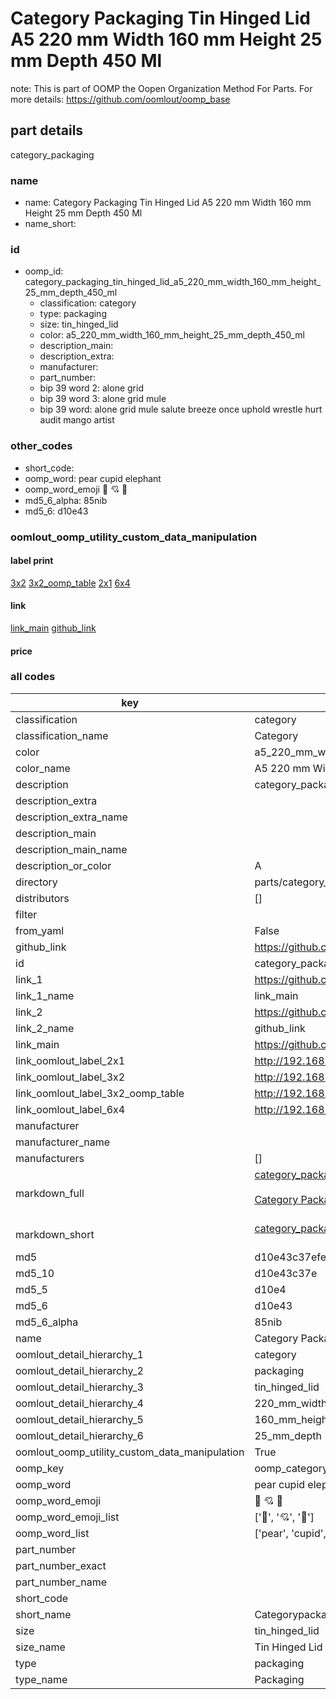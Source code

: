 # Category Packaging Tin Hinged Lid A5 220 mm Width 160 mm Height 25 mm Depth 450 Ml  

note: This is part of OOMP the Oopen Organization Method For Parts. For more details: https://github.com/oomlout/oomp_base

##  part details



category_packaging

### name
* name: Category Packaging Tin Hinged Lid A5 220 mm Width 160 mm Height 25 mm Depth 450 Ml
* name_short: 
### id
* oomp_id: category_packaging_tin_hinged_lid_a5_220_mm_width_160_mm_height_25_mm_depth_450_ml
  * classification: category
  * type: packaging
  * size: tin_hinged_lid
  * color: a5_220_mm_width_160_mm_height_25_mm_depth_450_ml
  * description_main: 
  * description_extra: 
  * manufacturer: 
  * part_number: 
  * bip 39 word 2: alone grid
  * bip 39 word 3: alone grid mule
  * bip 39 word: alone grid mule salute breeze once uphold wrestle hurt audit mango artist

### other_codes
* short_code: 
* oomp_word: pear cupid elephant
* oomp_word_emoji :pear: :cupid: :elephant:
* md5_6_alpha: 85nib
* md5_6: d10e43






### oomlout_oomp_utility_custom_data_manipulation
#### label print
[3x2](http://192.168.1.245:1112/?label=oomp%2085nib)
[3x2_oomp_table](http://192.168.1.107:1112/?label=oomp%2085nib)
[2x1](http://192.168.1.242:1112/?label=oomp%2085nib)
[6x4](http://192.168.1.55:1112/?label=oomp%2085nib)    

#### link

[link_main](https://github.com/oomlout/oomlout_oomp_current_version_messy/tree/main/parts/category_packaging_tin_hinged_lid_a5_220_mm_width_160_mm_height_25_mm_depth_450_ml) [github_link](https://github.com/oomlout/oomlout_oomp_part_src/tree/main/parts/category_packaging_tin_hinged_lid_a5_220_mm_width_160_mm_height_25_mm_depth_450_ml)                             

#### price







### all codes 
| key | value |  
| --- | --- |  
| classification | category |  
| classification_name | Category |  
| color | a5_220_mm_width_160_mm_height_25_mm_depth_450_ml |  
| color_name | A5 220 mm Width 160 mm Height 25 mm Depth 450 Ml |  
| description | category_packaging |  
| description_extra |  |  
| description_extra_name |  |  
| description_main |  |  
| description_main_name |  |  
| description_or_color | A  |  
| directory | parts/category_packaging_tin_hinged_lid_a5_220_mm_width_160_mm_height_25_mm_depth_450_ml |  
| distributors | [] |  
| filter |  |  
| from_yaml | False |  
| github_link | https://github.com/oomlout/oomlout_oomp_part_src/tree/main/parts/category_packaging_tin_hinged_lid_a5_220_mm_width_160_mm_height_25_mm_depth_450_ml |  
| id | category_packaging_tin_hinged_lid_a5_220_mm_width_160_mm_height_25_mm_depth_450_ml |  
| link_1 | https://github.com/oomlout/oomlout_oomp_current_version_messy/tree/main/parts/category_packaging_tin_hinged_lid_a5_220_mm_width_160_mm_height_25_mm_depth_450_ml |  
| link_1_name | link_main |  
| link_2 | https://github.com/oomlout/oomlout_oomp_part_src/tree/main/parts/category_packaging_tin_hinged_lid_a5_220_mm_width_160_mm_height_25_mm_depth_450_ml |  
| link_2_name | github_link |  
| link_main | https://github.com/oomlout/oomlout_oomp_current_version_messy/tree/main/parts/category_packaging_tin_hinged_lid_a5_220_mm_width_160_mm_height_25_mm_depth_450_ml |  
| link_oomlout_label_2x1 | http://192.168.1.242:1112/?label=oomp%2085nib |  
| link_oomlout_label_3x2 | http://192.168.1.245:1112/?label=oomp%2085nib |  
| link_oomlout_label_3x2_oomp_table | http://192.168.1.107:1112/?label=oomp%2085nib |  
| link_oomlout_label_6x4 | http://192.168.1.55:1112/?label=oomp%2085nib |  
| manufacturer |  |  
| manufacturer_name |  |  
| manufacturers | [] |  
| markdown_full | [category_packaging_tin_hinged_lid_a5_220_mm_width_160_mm_height_25_mm_depth_450_ml](https://github.com/oomlout/oomlout_oomp_current_version_messy/tree/main/parts/category_packaging_tin_hinged_lid_a5_220_mm_width_160_mm_height_25_mm_depth_450_ml)<br>[](https://github.com/oomlout/oomlout_oomp_current_version_messy/tree/main/parts/category_packaging_tin_hinged_lid_a5_220_mm_width_160_mm_height_25_mm_depth_450_ml)<br>[Category Packaging Tin Hinged Lid A5 220 Mm Width 160 Mm Height 25 Mm Depth 450 Ml](https://github.com/oomlout/oomlout_oomp_current_version_messy/tree/main/parts/category_packaging_tin_hinged_lid_a5_220_mm_width_160_mm_height_25_mm_depth_450_ml)<br><br> |  
| markdown_short | [category_packaging_tin_hinged_lid_a5_220_mm_width_160_mm_height_25_mm_depth_450_ml](https://github.com/oomlout/oomlout_oomp_current_version_messy/tree/main/parts/category_packaging_tin_hinged_lid_a5_220_mm_width_160_mm_height_25_mm_depth_450_ml)<br><br> |  
| md5 | d10e43c37efe5dda6a0dcbed22999837 |  
| md5_10 | d10e43c37e |  
| md5_5 | d10e4 |  
| md5_6 | d10e43 |  
| md5_6_alpha | 85nib |  
| name | Category Packaging Tin Hinged Lid A5 220 mm Width 160 mm Height 25 mm Depth 450 Ml |  
| oomlout_detail_hierarchy_1 | category |  
| oomlout_detail_hierarchy_2 | packaging |  
| oomlout_detail_hierarchy_3 | tin_hinged_lid |  
| oomlout_detail_hierarchy_4 | 220_mm_width |  
| oomlout_detail_hierarchy_5 | 160_mm_height |  
| oomlout_detail_hierarchy_6 | 25_mm_depth |  
| oomlout_oomp_utility_custom_data_manipulation | True |  
| oomp_key | oomp_category_packaging_tin_hinged_lid_a5_220_mm_width_160_mm_height_25_mm_depth_450_ml |  
| oomp_word | pear cupid elephant |  
| oomp_word_emoji | :pear: :cupid: :elephant: |  
| oomp_word_emoji_list | [':pear:', ':cupid:', ':elephant:'] |  
| oomp_word_list | ['pear', 'cupid', 'elephant'] |  
| part_number |  |  
| part_number_exact |  |  
| part_number_name |  |  
| short_code |  |  
| short_name | Categorypackaging |  
| size | tin_hinged_lid |  
| size_name | Tin Hinged Lid |  
| type | packaging |  
| type_name | Packaging |  
